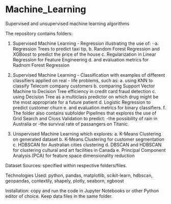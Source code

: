 # Machine_Learning
Supervised and unsupervised machine learning algorithms

The repository contains folders:

  1. Supervised Machine Learning - Regression illustrating the use of:
     ⋅⋅a. Regression Trees to predict taxi tip,
     b. Random Forest Regression and XGBoost to predict the price of the house
     c. Regularization in Linear Regression for Feature Engineering
     d. and evaluation metrics for Radnom Forest Regression
     
  3. Supervised Machine Learning - Classification with examples of different classifiers applied on real - life problems, such as:
     a. using KNN to classify Telecom company customers
     b. comparing Support Vector Machine to Decision Tree efficiency in credit card fraud detection
     c. using Decision Tree as a multiclass predictor on which drug might be the most appropriate for a future patient
     d. Logistic Regression to predict customer churn
     e. and evaluation metrics for binary classifiers.
     f. The folder also contains subfolder Pipelines that explores the use of Grid Search and Cross Validation to predict:
     -the possibility of rain in Australia or
     -the survival rate of passangers on Titanic.
     
  3. Unspervised Machine Learning which explores:
     a. K-Means Clustering on generated dataset 
     b. K-Means Clustering for customer segmentation
     c. HDBSCAN for Australian cities clustering
     d. DBSCAN and HDBSCAN for clustering cultural and art facilities in Canada
     e. Principal Component Analysis (PCA) for feature space dimensionality reduction  
     
Dataset Sources: specified within respective folders/files.

Technologies Used: python, pandas, matplotlib, scikit-learn, hdbscan, geopandas, contextily, shapely, plotly, seaborn, xgboost

Installation: copy and run the code in Jupyter Notebooks or other Python editor of choice. Keep data files in the same folder.





